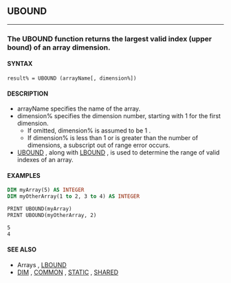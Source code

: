 ## UBOUND
---

### The UBOUND function returns the largest valid index (upper bound) of an array dimension.

#### SYNTAX

`result% = UBOUND (arrayName[, dimension%])`

#### DESCRIPTION
* arrayName specifies the name of the array.
* dimension% specifies the dimension number, starting with 1 for the first dimension.
	* If omitted, dimension% is assumed to be 1 .
	* If dimension% is less than 1 or is greater than the number of dimensions, a subscript out of range error occurs.
* [UBOUND](./UBOUND.md) , along with [LBOUND](./LBOUND.md) , is used to determine the range of valid indexes of an array.


#### EXAMPLES
```vb
DIM myArray(5) AS INTEGER
DIM myOtherArray(1 to 2, 3 to 4) AS INTEGER

PRINT UBOUND(myArray)
PRINT UBOUND(myOtherArray, 2)
```
  
```vb
5
4
```
  


#### SEE ALSO
* Arrays , [LBOUND](./LBOUND.md)
* [DIM](./DIM.md) , [COMMON](./COMMON.md) , [STATIC](./STATIC.md) , [SHARED](./SHARED.md)
